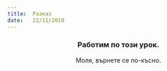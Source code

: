 ```yaml
---
title:  Разказ
date:   22/11/2019
---
```


### <center>Работим по този урок.</center>
<center>Моля, върнете се по-късно.</center>